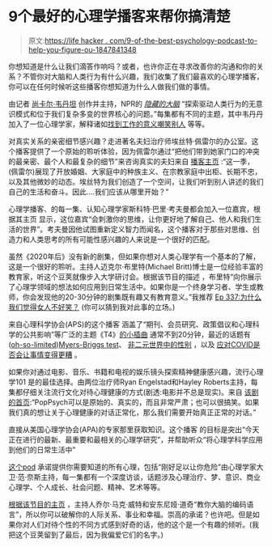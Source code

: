 # 9个最好的心理学播客来帮你搞清楚

> 原文:[https://life hacker . com/9-of-the-best-psychology-podcast-to-help-you-figure-ou-1847841348](https://lifehacker.com/9-of-the-best-psychology-podcasts-to-help-you-figure-ou-1847841348)

你想知道是什么让我们滴答作响吗？或者，也许你正在寻求改善你的沟通和你的关系？不管你对大脑和人类行为有什么兴趣，我们收集了我们最喜欢的心理学播客，你可以在任何时候听这些播客你想知道为什么人做我们做的事情。

由记者 [尚卡尔·韦丹坦](https://www.npr.org/people/137765146/shankar-vedantam) 创作并主持，NPR的 [*隐藏的大脑*](https://hiddenbrain.org/) “探索驱动人类行为的无意识模式和位于我们复杂多变的世界核心的问题。”每集都有不同的主题，其中韦丹丹加入了一位心理学家，解释诸如[找到工作的意义](https://www.npr.org/2019/09/12/760255265/finding-meaning-at-work-how-we-shape-and-think-about-our-jobs)[嘲笑别人](https://www.npr.org/2020/09/25/916997530/laughter-the-best-medicine) 等等。

对真实关系的亲密细节感兴趣？走进著名夫妇治疗师埃丝特·佩雷尔的办公室。这个播客提供了一个原始的聆听体验，因为佩雷尔通过“把他们带到她家门口的冲突的最亲密、最个人和最复杂的细节”来咨询真实的夫妇来自 [播客主页](https://podcasts.apple.com/us/podcast/where-should-we-begin-with-esther-perel/id1237931798) :“这一季，(佩雷尔)展现了开放婚姻、大家庭中的种族主义、在宗教家庭中出柜、长期不忠，以及其他微妙的动态。埃丝特为我们创造了一个空间，让我们听到别人讲述的我们自己的生活和奋斗。因此....我们应该从哪里开始？”

心理学播客、的每一集、认知心理学家斯科特·巴里·考夫曼都会加入一位嘉宾，根据其主页 显示，这位嘉宾“会刺激你的思维，让你更好地了解自己、他人和我们生活的世界”。考夫曼因他试图重新定义智力而闻名，这个播客对于那些对思维、创造力和人类思考的所有可能性感兴趣的人来说是一个很好的匹配。

虽然《2020年后》没有新的剧集，但如果你想对人类心理学有一个基本的了解，这是一个很好的聆听。主持人迈克尔·布里特(Michael Britt)博士是一位经验丰富的教育家，听这个豆荚就像步入大学研讨会。根据该节目的描述 ，布里特“向你展示了心理学领域的想法如何应用到日常生活中。如果你是一个终身学习者、学生或教师，你会发现他的20-30分钟的剧集既有趣又有教育意义。”我推荐 [Ep 337:为什么我们觉得女人不好笑？](https://podcasts.apple.com/us/podcast/ep-337-why-do-we-think-women-arent-funny/id215516451?i=1000456208104) (你可以猜到我对此事的立场。)

来自心理科学协会(APS)的这个播客 涵盖了“期刊、会员研究、政策倡议和心理科学的公共影响”等广泛的主题《T4》[的小插曲](https://podcasts.apple.com/us/podcast/under-the-cortex/id1533660085) 通常不到20分钟，最近的话题有([oh-so-limited](https://lifehacker.com/its-time-to-stop-using-myers-briggs-at-work-1830232770))[Myers-Briggs test](https://podcasts.apple.com/us/podcast/skeptical-deep-dive-on-the-myers-briggs-test/id1533660085?i=1000536427431)、 [非二元世界中的性别](https://podcasts.apple.com/us/podcast/gender-in-a-nonbinary-world/id1533660085?i=1000532381053) ，以及 [应对COVID是否会让事情变得更糟](https://podcasts.apple.com/us/podcast/can-coping-with-covid-make-things-worse/id1533660085?i=1000531711647) 。

如果你对通过电影、音乐、书籍和电视的娱乐镜头探索精神健康感兴趣，流行心理学101 是的最佳选择。由两位治疗师Ryan Engelstad和Hayley Roberts主持，每集都仔细关注流行文化对待心理健康的方式(剧透:电影并不总是现实)。来自 [该剧的首页](https://podcasts.apple.com/us/podcast/pop-psych-101/id1437402584):“PopPsych可以是原始的、真实的，而且非常严肃；也可以很搞笑。如果我们真的想让关于心理健康的对话正常化，那么我们需要开始真正正常的对话。”

直接从美国心理学协会(APA)的专家那里获取知识。这个播客 的目标是突出“今天正在进行的最新、最重要和最相关的心理学研究”，并帮助听众“将心理学科学应用到他们的日常生活中”

[这个pod](https://podcasts.apple.com/us/podcast/shrink-rap-radio/id79491957) 承诺提供你需要知道的所有心理，包括“刚好足以让你危险”由心理学家大卫·范·奈斯主持，每一集都有一个深度访谈，话题涉及心理治疗、梦、意识、商业心理学、个人成长、社会问题、精神、艺术等等。

[根据该节目的主页](https://podcasts.apple.com/us/podcast/personality-hacker-podcast/id793330058) ，主持人乔尔·马克·威特和安东尼娅·道奇“教你大脑的编码语言”，所以你可以破解你的人际关系、事业和幸福。崇高的承诺？也许吧。但是如果你对人们对待个性的不同方式感到好奇的话，他的这个是一个有趣的倾听。(我把这个豆荚留到了最后，因为我偏爱它们的名字。)